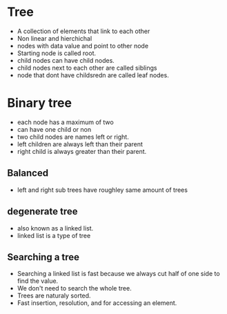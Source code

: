 # Tree
- A collection of elements that link to each other
- Non linear and hierchichal 
- nodes with data value and point to other node
- Starting node is called root.
- child nodes can have child nodes.
- child nodes next to each other are called siblings
- node that dont have childsredn are called leaf nodes.

# Binary tree
- each node has a maximum of two
- can have one child or non
- two child nodes are names left or right.
- left children are always left than their parent
- right child is always greater than their  parent.

## Balanced
- left and right sub trees have roughley same amount of trees

## degenerate tree
- also known as a linked list.
- linked list is a type of tree

## Searching a tree
- Searching a linked list is fast because we always cut half of one side to find the value.
- We don't need to search the whole tree.
- Trees are naturaly sorted.
- Fast insertion, resolution, and for accessing an element.


